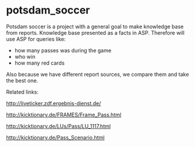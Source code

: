 # potsdam_soccer

Potsdam soccer is a project with a general goal to make knowledge base from reports. 
Knowledge base presented as a facts in ASP. 
Therefore will use ASP for queries like:

- how many passes was during the game
- who win
- how many red cards

Also because we have different report sources, we compare them and take the best one.

Related links:

http://liveticker.zdf.ergebnis-dienst.de/

http://kicktionary.de/FRAMES/Frame_Pass.html

http://kicktionary.de/LUs/Pass/LU_1117.html

http://kicktionary.de/Pass_Scenario.html
